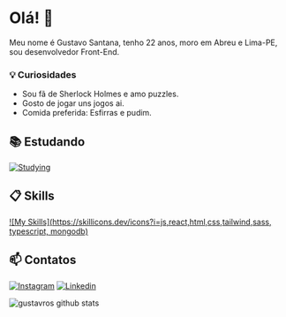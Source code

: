 # Olá! 👋

Meu nome é Gustavo Santana, tenho 22 anos, moro em Abreu e Lima-PE, sou desenvolvedor Front-End.

### 💡 Curiosidades

- Sou fã de Sherlock Holmes e amo puzzles.
- Gosto de jogar uns jogos ai.
- Comida preferida: Esfirras e pudim.

## 📚 Estudando

[![Studying](https://skillicons.dev/icons?i=typescript,mysql)](https://skillicons.dev)

## 📋 Skills

[![My Skills](https://skillicons.dev/icons?i=js,react,html,css,tailwind,sass, typescript, mongodb)](https://skillicons.dev)

## 📫 Contatos

[![Instagram](https://skillicons.dev/icons?i=instagram)](https://www.instagram.com/gustavron/)
[![Linkedin](https://skillicons.dev/icons?i=linkedin)](https://www.linkedin.com/in/gustavro/)


![gustavros github stats](https://github-readme-stats.vercel.app/api?username=gustavros&hide=[%22issues%22]&show_icons=true)
